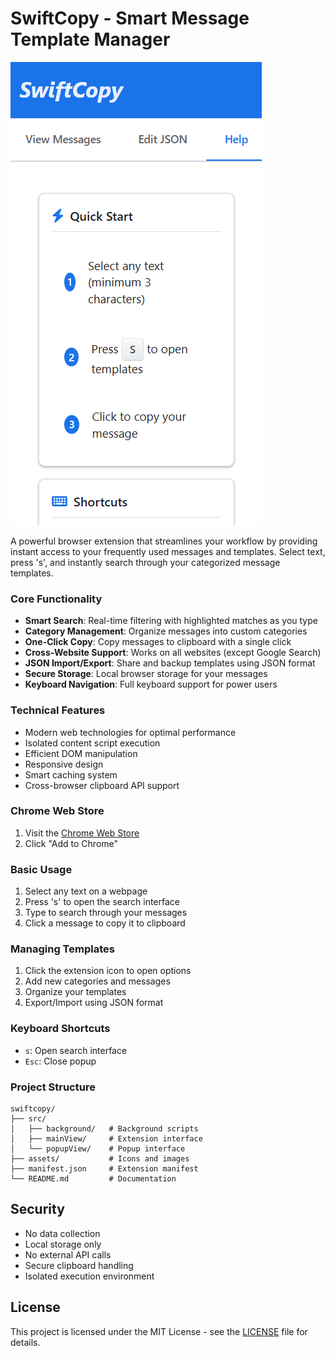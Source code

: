 # SwiftCopy - Smart Message Template Manager

![SwiftCopy Logo](/assets/image.png)

A powerful browser extension that streamlines your workflow by providing instant access to your frequently used messages and templates. Select text, press 's', and instantly search through your categorized message templates.

### Core Functionality

- **Smart Search**: Real-time filtering with highlighted matches as you type
- **Category Management**: Organize messages into custom categories
- **One-Click Copy**: Copy messages to clipboard with a single click
- **Cross-Website Support**: Works on all websites (except Google Search)
- **JSON Import/Export**: Share and backup templates using JSON format
- **Secure Storage**: Local browser storage for your messages
- **Keyboard Navigation**: Full keyboard support for power users

### Technical Features

- Modern web technologies for optimal performance
- Isolated content script execution
- Efficient DOM manipulation
- Responsive design
- Smart caching system
- Cross-browser clipboard API support

### Chrome Web Store

1. Visit the [Chrome Web Store](https://chrome.google.com/webstore)
2. Click "Add to Chrome"

### Basic Usage

1. Select any text on a webpage
2. Press 's' to open the search interface
3. Type to search through your messages
4. Click a message to copy it to clipboard

### Managing Templates

1. Click the extension icon to open options
2. Add new categories and messages
3. Organize your templates
4. Export/Import using JSON format

### Keyboard Shortcuts

- `s`: Open search interface
- `Esc`: Close popup

### Project Structure

```
swiftcopy/
├── src/
│   ├── background/   # Background scripts
│   ├── mainView/     # Extension interface
│   └── popupView/    # Popup interface
├── assets/           # Icons and images
├── manifest.json     # Extension manifest
└── README.md         # Documentation
```

## Security

- No data collection
- Local storage only
- No external API calls
- Secure clipboard handling
- Isolated execution environment

## License

This project is licensed under the MIT License - see the [LICENSE](LICENSE) file for details.
